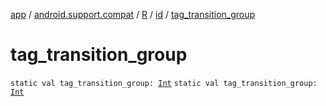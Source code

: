 [app](../../../index.md) / [android.support.compat](../../index.md) / [R](../index.md) / [id](index.md) / [tag_transition_group](.)

# tag_transition_group

`static val tag_transition_group: `[`Int`](https://kotlinlang.org/api/latest/jvm/stdlib/kotlin/-int/index.html)
`static val tag_transition_group: `[`Int`](https://kotlinlang.org/api/latest/jvm/stdlib/kotlin/-int/index.html)